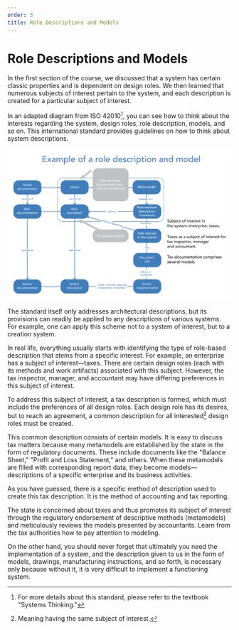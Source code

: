 ```yaml
---
order: 3
title: Role Descriptions and Models
---
```


# Role Descriptions and Models

In the first section of the course, we discussed that a system has certain classic properties and is dependent on design roles. We then learned that numerous subjects of interest pertain to the system, and each description is created for a particular subject of interest.

In an adapted diagram from ISO 42010[^1], you can see how to think about the interests regarding the system, design roles, role description, models, and so on. This international standard provides guidelines on how to think about system descriptions.

![](./role-descriptions-and-models-16.png)

The standard itself only addresses architectural descriptions, but its provisions can readily be applied to any descriptions of various systems. For example, one can apply this scheme not to a system of interest, but to a creation system.

In real life, everything usually starts with identifying the type of role-based description that stems from a specific interest. For example, an enterprise has a subject of interest—taxes. There are certain design roles (each with its methods and work artifacts) associated with this subject. However, the tax inspector, manager, and accountant may have differing preferences in this subject of interest.

To address this subject of interest, a tax description is formed, which must include the preferences of all design roles. Each design role has its desires, but to reach an agreement, a common description for all interested[^2] design roles must be created.

This common description consists of certain models. It is easy to discuss tax matters because many metamodels are established by the state in the form of regulatory documents. These include documents like the "Balance Sheet," "Profit and Loss Statement," and others. When these metamodels are filled with corresponding report data, they become models—descriptions of a specific enterprise and its business activities.

As you have guessed, there is a specific method of description used to create this tax description. It is the method of accounting and tax reporting.

The state is concerned about taxes and thus promotes its subject of interest through the regulatory endorsement of descriptive methods (metamodels) and meticulously reviews the models presented by accountants. Learn from the tax authorities how to pay attention to modeling.

On the other hand, you should never forget that ultimately you need the implementation of a system, and the description given to us in the form of models, drawings, manufacturing instructions, and so forth, is necessary only because without it, it is very difficult to implement a functioning system.

[^1]: For more details about this standard, please refer to the textbook "Systems Thinking."
[^2]: Meaning having the same subject of interest.
